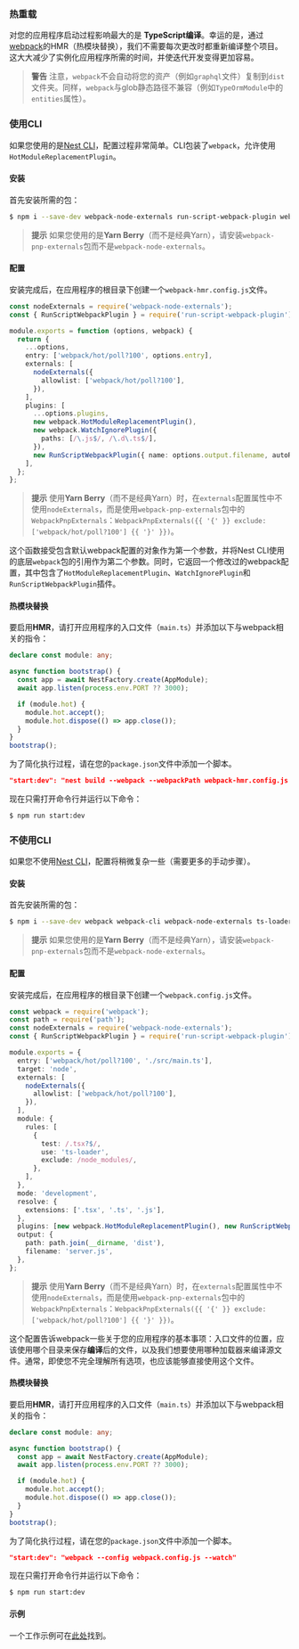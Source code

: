 ### 热重载

对您的应用程序启动过程影响最大的是 **TypeScript编译**。幸运的是，通过[webpack](https://github.com/webpack/webpack)的HMR（热模块替换），我们不需要每次更改时都重新编译整个项目。这大大减少了实例化应用程序所需的时间，并使迭代开发变得更加容易。

> **警告** 注意，`webpack`不会自动将您的资产（例如`graphql`文件）复制到`dist`文件夹。同样，`webpack`与glob静态路径不兼容（例如`TypeOrmModule`中的`entities`属性）。

### 使用CLI

如果您使用的是[Nest CLI](https://docs.nestjs.com/cli/overview)，配置过程非常简单。CLI包装了`webpack`，允许使用`HotModuleReplacementPlugin`。

#### 安装

首先安装所需的包：

```bash
$ npm i --save-dev webpack-node-externals run-script-webpack-plugin webpack
```

> **提示** 如果您使用的是**Yarn Berry**（而不是经典Yarn），请安装`webpack-pnp-externals`包而不是`webpack-node-externals`。

#### 配置

安装完成后，在应用程序的根目录下创建一个`webpack-hmr.config.js`文件。

```typescript
const nodeExternals = require('webpack-node-externals');
const { RunScriptWebpackPlugin } = require('run-script-webpack-plugin');

module.exports = function (options, webpack) {
  return {
    ...options,
    entry: ['webpack/hot/poll?100', options.entry],
    externals: [
      nodeExternals({
        allowlist: ['webpack/hot/poll?100'],
      }),
    ],
    plugins: [
      ...options.plugins,
      new webpack.HotModuleReplacementPlugin(),
      new webpack.WatchIgnorePlugin({
        paths: [/\.js$/, /\.d\.ts$/],
      }),
      new RunScriptWebpackPlugin({ name: options.output.filename, autoRestart: false }),
    ],
  };
};
```

> **提示** 使用**Yarn Berry**（而不是经典Yarn）时，在`externals`配置属性中不使用`nodeExternals`，而是使用`webpack-pnp-externals`包中的`WebpackPnpExternals`：`WebpackPnpExternals({{ '{' }} exclude: ['webpack/hot/poll?100'] {{ '}' }})`。

这个函数接受包含默认webpack配置的对象作为第一个参数，并将Nest CLI使用的底层`webpack`包的引用作为第二个参数。同时，它返回一个修改过的webpack配置，其中包含了`HotModuleReplacementPlugin`、`WatchIgnorePlugin`和`RunScriptWebpackPlugin`插件。

#### 热模块替换

要启用**HMR**，请打开应用程序的入口文件（`main.ts`）并添加以下与webpack相关的指令：

```typescript
declare const module: any;

async function bootstrap() {
  const app = await NestFactory.create(AppModule);
  await app.listen(process.env.PORT ?? 3000);

  if (module.hot) {
    module.hot.accept();
    module.hot.dispose(() => app.close());
  }
}
bootstrap();
```

为了简化执行过程，请在您的`package.json`文件中添加一个脚本。

```json
"start:dev": "nest build --webpack --webpackPath webpack-hmr.config.js --watch"
```

现在只需打开命令行并运行以下命令：

```bash
$ npm run start:dev
```

### 不使用CLI

如果您不使用[Nest CLI](https://docs.nestjs.com/cli/overview)，配置将稍微复杂一些（需要更多的手动步骤）。

#### 安装

首先安装所需的包：

```bash
$ npm i --save-dev webpack webpack-cli webpack-node-externals ts-loader run-script-webpack-plugin
```

> **提示** 如果您使用的是**Yarn Berry**（而不是经典Yarn），请安装`webpack-pnp-externals`包而不是`webpack-node-externals`。

#### 配置

安装完成后，在应用程序的根目录下创建一个`webpack.config.js`文件。

```typescript
const webpack = require('webpack');
const path = require('path');
const nodeExternals = require('webpack-node-externals');
const { RunScriptWebpackPlugin } = require('run-script-webpack-plugin');

module.exports = {
  entry: ['webpack/hot/poll?100', './src/main.ts'],
  target: 'node',
  externals: [
    nodeExternals({
      allowlist: ['webpack/hot/poll?100'],
    }),
  ],
  module: {
    rules: [
      {
        test: /.tsx?$/,
        use: 'ts-loader',
        exclude: /node_modules/,
      },
    ],
  },
  mode: 'development',
  resolve: {
    extensions: ['.tsx', '.ts', '.js'],
  },
  plugins: [new webpack.HotModuleReplacementPlugin(), new RunScriptWebpackPlugin({ name: 'server.js', autoRestart: false })],
  output: {
    path: path.join(__dirname, 'dist'),
    filename: 'server.js',
  },
};
```

> **提示** 使用**Yarn Berry**（而不是经典Yarn）时，在`externals`配置属性中不使用`nodeExternals`，而是使用`webpack-pnp-externals`包中的`WebpackPnpExternals`：`WebpackPnpExternals({{ '{' }} exclude: ['webpack/hot/poll?100'] {{ '}' }})`。

这个配置告诉webpack一些关于您的应用程序的基本事项：入口文件的位置，应该使用哪个目录来保存**编译**后的文件，以及我们想要使用哪种加载器来编译源文件。通常，即使您不完全理解所有选项，也应该能够直接使用这个文件。

#### 热模块替换

要启用**HMR**，请打开应用程序的入口文件（`main.ts`）并添加以下与webpack相关的指令：

```typescript
declare const module: any;

async function bootstrap() {
  const app = await NestFactory.create(AppModule);
  await app.listen(process.env.PORT ?? 3000);

  if (module.hot) {
    module.hot.accept();
    module.hot.dispose(() => app.close());
  }
}
bootstrap();
```

为了简化执行过程，请在您的`package.json`文件中添加一个脚本。

```json
"start:dev": "webpack --config webpack.config.js --watch"
```

现在只需打开命令行并运行以下命令：

```bash
$ npm run start:dev
```

#### 示例

一个工作示例可在[此处](https://github.com/nestjs/nest/tree/master/sample/08-webpack)找到。